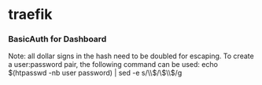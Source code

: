 # traefik

### BasicAuth for Dashboard 
Note: all dollar signs in the hash need to be doubled for escaping.
To create a user:password pair, the following command can be used:
echo $(htpasswd -nb user password) | sed -e s/\\$/\\$\\$/g